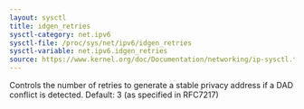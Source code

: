 ```yaml
---
layout: sysctl
title: idgen_retries
sysctl-category: net.ipv6
sysctl-file: /proc/sys/net/ipv6/idgen_retries
sysctl-variable: net.ipv6.idgen_retries
source: https://www.kernel.org/doc/Documentation/networking/ip-sysctl.txt
---
```

Controls the number of retries to generate a stable privacy
address if a DAD conflict is detected.
Default: 3 (as specified in RFC7217)

